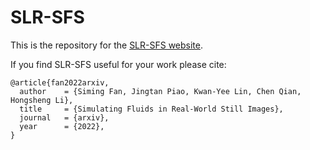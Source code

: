 # SLR-SFS

This is the repository for the [SLR-SFS website](https://SLR-SFS.github.io).

If you find SLR-SFS useful for your work please cite:
```
@article{fan2022arxiv,
  author    = {Siming Fan, Jingtan Piao, Kwan-Yee Lin, Chen Qian, Hongsheng Li},
  title     = {Simulating Fluids in Real-World Still Images},
  journal   = {arxiv},
  year      = {2022},
}
```
